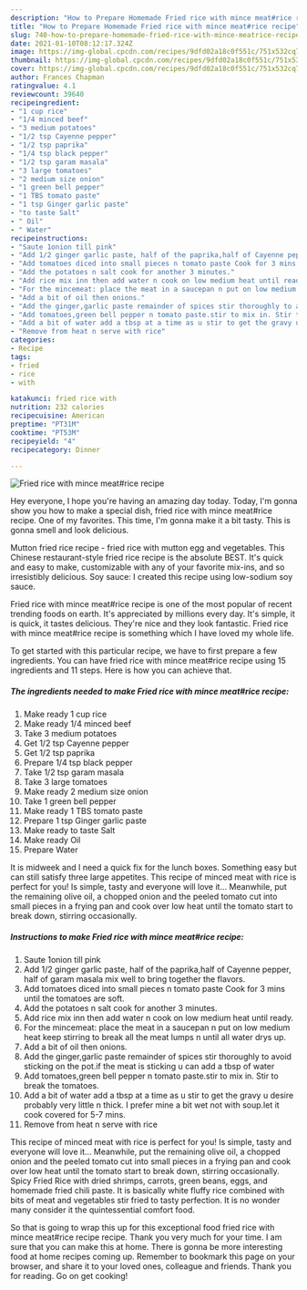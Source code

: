 ```yaml
---
description: "How to Prepare Homemade Fried rice with mince meat#rice recipe"
title: "How to Prepare Homemade Fried rice with mince meat#rice recipe"
slug: 740-how-to-prepare-homemade-fried-rice-with-mince-meatrice-recipe
date: 2021-01-10T08:12:17.324Z
image: https://img-global.cpcdn.com/recipes/9dfd02a18c0f551c/751x532cq70/fried-rice-with-mince-meatrice-recipe-recipe-main-photo.jpg
thumbnail: https://img-global.cpcdn.com/recipes/9dfd02a18c0f551c/751x532cq70/fried-rice-with-mince-meatrice-recipe-recipe-main-photo.jpg
cover: https://img-global.cpcdn.com/recipes/9dfd02a18c0f551c/751x532cq70/fried-rice-with-mince-meatrice-recipe-recipe-main-photo.jpg
author: Frances Chapman
ratingvalue: 4.1
reviewcount: 39640
recipeingredient:
- "1 cup rice"
- "1/4 minced beef"
- "3 medium potatoes"
- "1/2 tsp Cayenne pepper"
- "1/2 tsp paprika"
- "1/4 tsp black pepper"
- "1/2 tsp garam masala"
- "3 large tomatoes"
- "2 medium size onion"
- "1 green bell pepper"
- "1 TBS tomato paste"
- "1 tsp Ginger garlic paste"
- "to taste Salt"
- " Oil"
- " Water"
recipeinstructions:
- "Saute 1onion till pink"
- "Add 1/2 ginger garlic paste, half of the paprika,half of Cayenne pepper, half of garam masala mix well to bring together the flavors."
- "Add tomatoes diced into small pieces n tomato paste Cook for 3 mins until the tomatoes are soft."
- "Add the potatoes n salt cook for another 3 minutes."
- "Add rice mix inn then add water n cook on low medium heat until ready."
- "For the mincemeat: place the meat in a saucepan n put on low medium heat keep stirring to break all the meat lumps n until all water drys up."
- "Add a bit of oil then onions."
- "Add the ginger,garlic paste remainder of spices stir thoroughly to avoid sticking on the pot.if the meat is sticking u can add a tbsp of water"
- "Add tomatoes,green bell pepper n tomato paste.stir to mix in. Stir to break the tomatoes."
- "Add a bit of water add a tbsp at a time as u stir to get the gravy u desire probably very little n thick. I prefer mine a bit wet not with soup.let it cook covered for 5-7 mins."
- "Remove from heat n serve with rice"
categories:
- Recipe
tags:
- fried
- rice
- with

katakunci: fried rice with 
nutrition: 232 calories
recipecuisine: American
preptime: "PT31M"
cooktime: "PT53M"
recipeyield: "4"
recipecategory: Dinner

---
```



![Fried rice with mince meat#rice recipe](https://img-global.cpcdn.com/recipes/9dfd02a18c0f551c/751x532cq70/fried-rice-with-mince-meatrice-recipe-recipe-main-photo.jpg)

Hey everyone, I hope you're having an amazing day today. Today, I'm gonna show you how to make a special dish, fried rice with mince meat#rice recipe. One of my favorites. This time, I'm gonna make it a bit tasty. This is gonna smell and look delicious.

Mutton fried rice recipe - fried rice with mutton egg and vegetables. This Chinese restaurant-style fried rice recipe is the absolute BEST. It&#39;s quick and easy to make, customizable with any of your favorite mix-ins, and so irresistibly delicious. Soy sauce: I created this recipe using low-sodium soy sauce.

Fried rice with mince meat#rice recipe is one of the most popular of recent trending foods on earth. It's appreciated by millions every day. It's simple, it is quick, it tastes delicious. They're nice and they look fantastic. Fried rice with mince meat#rice recipe is something which I have loved my whole life.


To get started with this particular recipe, we have to first prepare a few ingredients. You can have fried rice with mince meat#rice recipe using 15 ingredients and 11 steps. Here is how you can achieve that.

<!--inarticleads1-->

##### The ingredients needed to make Fried rice with mince meat#rice recipe:

1. Make ready 1 cup rice
1. Make ready 1/4 minced beef
1. Take 3 medium potatoes
1. Get 1/2 tsp Cayenne pepper
1. Get 1/2 tsp paprika
1. Prepare 1/4 tsp black pepper
1. Take 1/2 tsp garam masala
1. Take 3 large tomatoes
1. Make ready 2 medium size onion
1. Take 1 green bell pepper
1. Make ready 1 TBS tomato paste
1. Prepare 1 tsp Ginger garlic paste
1. Make ready to taste Salt
1. Make ready  Oil
1. Prepare  Water


It is midweek and I need a quick fix for the lunch boxes. Something easy but can still satisfy three large appetites. This recipe of minced meat with rice is perfect for you! Is simple, tasty and everyone will love it… Meanwhile, put the remaining olive oil, a chopped onion and the peeled tomato cut into small pieces in a frying pan and cook over low heat until the tomato start to break down, stirring occasionally. 

<!--inarticleads2-->

##### Instructions to make Fried rice with mince meat#rice recipe:

1. Saute 1onion till pink
1. Add 1/2 ginger garlic paste, half of the paprika,half of Cayenne pepper, half of garam masala mix well to bring together the flavors.
1. Add tomatoes diced into small pieces n tomato paste Cook for 3 mins until the tomatoes are soft.
1. Add the potatoes n salt cook for another 3 minutes.
1. Add rice mix inn then add water n cook on low medium heat until ready.
1. For the mincemeat: place the meat in a saucepan n put on low medium heat keep stirring to break all the meat lumps n until all water drys up.
1. Add a bit of oil then onions.
1. Add the ginger,garlic paste remainder of spices stir thoroughly to avoid sticking on the pot.if the meat is sticking u can add a tbsp of water
1. Add tomatoes,green bell pepper n tomato paste.stir to mix in. Stir to break the tomatoes.
1. Add a bit of water add a tbsp at a time as u stir to get the gravy u desire probably very little n thick. I prefer mine a bit wet not with soup.let it cook covered for 5-7 mins.
1. Remove from heat n serve with rice


This recipe of minced meat with rice is perfect for you! Is simple, tasty and everyone will love it… Meanwhile, put the remaining olive oil, a chopped onion and the peeled tomato cut into small pieces in a frying pan and cook over low heat until the tomato start to break down, stirring occasionally. Spicy Fried Rice with dried shrimps, carrots, green beans, eggs, and homemade fried chili paste. It is basically white fluffy rice combined with bits of meat and vegetables stir fried to tasty perfection. It is no wonder many consider it the quintessential comfort food. 

So that is going to wrap this up for this exceptional food fried rice with mince meat#rice recipe recipe. Thank you very much for your time. I am sure that you can make this at home. There is gonna be more interesting food at home recipes coming up. Remember to bookmark this page on your browser, and share it to your loved ones, colleague and friends. Thank you for reading. Go on get cooking!
